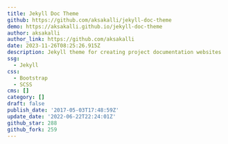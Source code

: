 ```yaml
---
title: Jekyll Doc Theme
github: https://github.com/aksakalli/jekyll-doc-theme
demo: https://aksakalli.github.io/jekyll-doc-theme
author: aksakalli
author_link: https://github.com/aksakalli
date: 2023-11-26T08:25:26.915Z
description: Jekyll theme for creating project documentation websites
ssg:
  - Jekyll
css:
  - Bootstrap
  - SCSS
cms: []
category: []
draft: false
publish_date: '2017-05-03T17:48:59Z'
update_date: '2022-06-22T22:24:01Z'
github_star: 288
github_fork: 259
---
```

